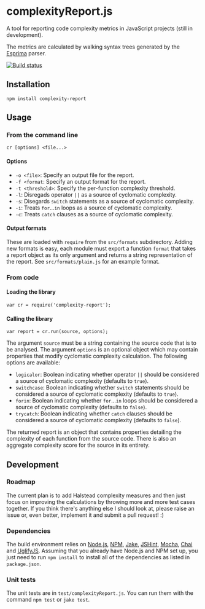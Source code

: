 # complexityReport.js

A tool for reporting code complexity metrics in JavaScript projects
(still in development).

The metrics are calculated by walking syntax trees
generated by the [Esprima] parser.

[![Build status][ci-image]][ci-status]

## Installation

```
npm install complexity-report
```

## Usage

### From the command line

```
cr [options] <file...>
```

#### Options

* `-o <file>`: Specify an output file for the report.
* `-f <format`: Specify an output format for the report.
* `-t <threshold>`: Specify the per-function complexity threshold.
* `-l`: Disregads operator `||` as a source of cyclomatic complexity.
* `-s`: Disegards `switch` statements as a source of cyclomatic complexity.
* `-i`: Treats `for`...`in` loops as a source of cyclomatic complexity.
* `-c`: Treats `catch` clauses as a source of cyclomatic complexity.

#### Output formats

These are loaded with `require` from the `src/formats` subdirectory.
Adding new formats is easy,
each module must export a function `format`
that takes a report object as its only argument
and returns a string representation of the report.
See `src/formats/plain.js` for an example format.

### From code

#### Loading the library

```
var cr = require('complexity-report');
```

#### Calling the library

```
var report = cr.run(source, options);
```

The argument `source` must be a string
containing the source code that is to be analysed.
The argument `options` is an optional object
which may contain properties that modify
cyclomatic complexity calculation.
The following options are available:

* `logicalor`: Boolean indicating whether operator `||`
  should be considered a source of cyclomatic complexity
  (defaults to `true`).
* `switchcase`: Boolean indicating whether `switch` statements 
  should be considered a source of cyclomatic complexity
  (defaults to `true`).
* `forin`: Boolean indicating whether `for`...`in` loops
  should be considered a source of cyclomatic complexity
  (defaults to `false`).
* `trycatch`: Boolean indicating whether `catch` clauses
  should be considered a source of cyclomatic complexity
  (defaults to `false`).

The returned report is an object
that contains properties detailing the complexity
of each function from the source code.
There is also an aggregate complexity score
for the source in its entirety.

## Development

### Roadmap

The current plan is
to add Halstead complexity measures
and then just focus on improving the calculations
by throwing more and more test cases together.
If you think there's anything else I should look at,
please raise an issue or,
even better, implement it and submit a pull request! :)

### Dependencies

The build environment relies on [Node.js][node], [NPM], [Jake], [JSHint],
[Mocha], [Chai] and [UglifyJS]. Assuming that you already have Node.js
and NPM set up, you just need to run `npm install` to install all of the
dependencies as listed in `package.json`.

### Unit tests

The unit tests are in `test/complexityReport.js`. You can run them with the
command `npm test` or `jake test`.

[ci-image]: https://secure.travis-ci.org/philbooth/complexityReport.js.png?branch=master
[ci-status]: http://travis-ci.org/#!/philbooth/complexityReport.js
[esprima]: http://esprima.org/
[node]: http://nodejs.org/
[npm]: https://npmjs.org/
[jake]: https://github.com/mde/jake
[jshint]: https://github.com/jshint/node-jshint
[mocha]: http://visionmedia.github.com/mocha
[chai]: http://chaijs.com/
[uglifyjs]: https://github.com/mishoo/UglifyJS

